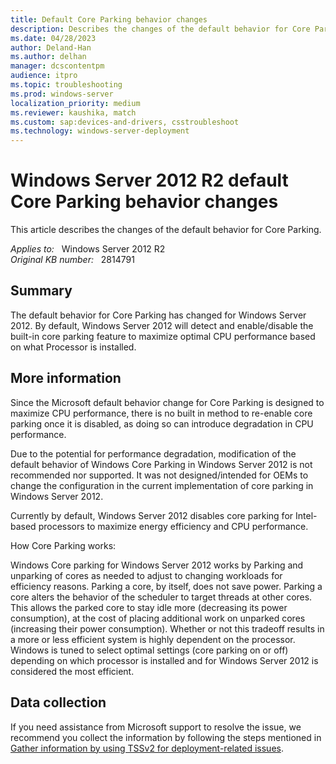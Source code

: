 ```yaml
---
title: Default Core Parking behavior changes
description: Describes the changes of the default behavior for Core Parking.
ms.date: 04/28/2023
author: Deland-Han
ms.author: delhan
manager: dcscontentpm
audience: itpro
ms.topic: troubleshooting
ms.prod: windows-server
localization_priority: medium
ms.reviewer: kaushika, match
ms.custom: sap:devices-and-drivers, csstroubleshoot
ms.technology: windows-server-deployment
---
```

# Windows Server 2012 R2 default Core Parking behavior changes

This article describes the changes of the default behavior for Core Parking.

_Applies to:_ &nbsp; Windows Server 2012 R2  
_Original KB number:_ &nbsp; 2814791

## Summary

The default behavior for Core Parking has changed for Windows Server 2012. By default, Windows Server 2012 will detect and enable/disable the built-in core parking feature to maximize optimal CPU performance based on what Processor is installed.

## More information

Since the Microsoft default behavior change for Core Parking is designed to maximize CPU performance, there is no built in method to re-enable core parking once it is disabled, as doing so can introduce degradation in CPU performance.

Due to the potential for performance degradation, modification of the default behavior of Windows Core Parking in Windows Server 2012 is not recommended nor supported. It was not designed/intended for OEMs to change the configuration in the current implementation of core parking in Windows Server 2012.

Currently by default, Windows Server 2012 disables core parking for Intel-based processors to maximize energy efficiency and CPU performance.

How Core Parking works: 

Windows Core parking for Windows Server 2012 works by Parking and unparking of cores as needed to adjust to changing workloads for efficiency reasons. Parking a core, by itself, does not save power. Parking a core alters the behavior of the scheduler to target threads at other cores. This allows the parked core to stay idle more (decreasing its power consumption), at the cost of placing additional work on unparked cores (increasing their power consumption). Whether or not this tradeoff results in a more or less efficient system is highly dependent on the processor. Windows is tuned to select optimal settings (core parking on or off) depending on which processor is installed and for Windows Server 2012 is considered the most efficient.

## Data collection

If you need assistance from Microsoft support to resolve the issue, we recommend you collect the information by following the steps mentioned in [Gather information by using TSSv2 for deployment-related issues](../../windows-client/windows-troubleshooters/gather-information-using-tssv2-deployment.md).

